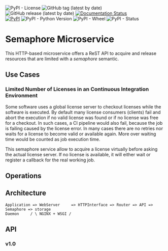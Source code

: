 ![PyPI - License](https://img.shields.io/pypi/l/Semaphore-Microservice)
![GitHub tag (latest by date)](https://img.shields.io/github/v/tag/Paebbels/Semaphore-Microservice) 
![GitHub release (latest by date)](https://img.shields.io/github/v/release/Paebbels/Semaphore-Microservice)
[![Documentation Status](https://readthedocs.org/projects/semaphore-microservice/badge/?version=latest)](https://semaphore-microservice.readthedocs.io/en/latest/?badge=latest)  
[![PyPI](https://img.shields.io/pypi/v/Semaphore-Microservice)](https://pypi.org/project/Semaphore-Microservice/)
![PyPI - Python Version](https://img.shields.io/pypi/pyversions/Semaphore-Microservice)
![PyPI - Wheel](https://img.shields.io/pypi/wheel/Semaphore-Microservice)
![PyPI - Status](https://img.shields.io/pypi/status/Semaphore-Microservice)

# Semaphore Microservice

This HTTP-based microservice offers a ReST API to acquire and release resources
that are limited with a *semaphore* semantic.

## Use Cases
### Limited Number of Licenses in an Continuous Integration Environment

Some software uses a global license server to checkout licenses while the software
is executed. By default many license consumers (clients) fail and abort the
execution if no valid license was found or if no license was free for a checkout.
In such cases, a CI pipeline would also fail, because the job is failing caused by
the license error. In many cases there are no retries nor waits for a license to
become valid or available again. More over waiting time would be counted as job
execution time.

This semaphore service allow to acquire a license virtually before asking the actual
license server. If no license is available, it will either wait or register a
callback for the real working job.

## Operations


## Architecture

```
Application => WebServer     => HTTPInterface => Router => API => Semaphore => storage  
Daemon     / \ NGINX + WSGI /
```

## API
### v1.0
